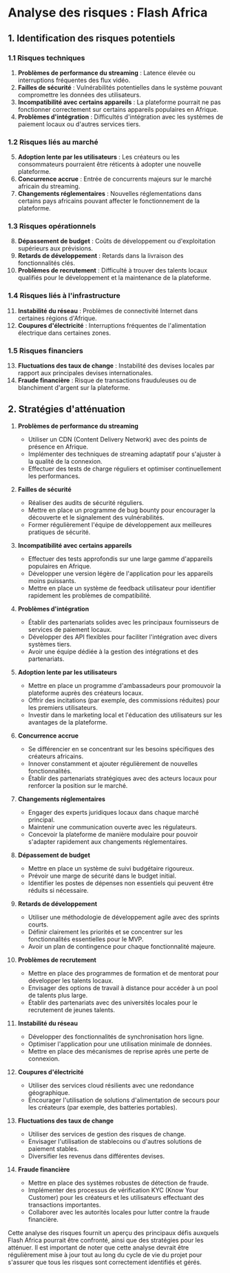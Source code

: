 # Analyse des risques : Flash Africa

## 1. Identification des risques potentiels

### 1.1 Risques techniques

1. **Problèmes de performance du streaming** : Latence élevée ou interruptions fréquentes des flux vidéo.
2. **Failles de sécurité** : Vulnérabilités potentielles dans le système pouvant compromettre les données des utilisateurs.
3. **Incompatibilité avec certains appareils** : La plateforme pourrait ne pas fonctionner correctement sur certains appareils populaires en Afrique.
4. **Problèmes d'intégration** : Difficultés d'intégration avec les systèmes de paiement locaux ou d'autres services tiers.

### 1.2 Risques liés au marché

5. **Adoption lente par les utilisateurs** : Les créateurs ou les consommateurs pourraient être réticents à adopter une nouvelle plateforme.
6. **Concurrence accrue** : Entrée de concurrents majeurs sur le marché africain du streaming.
7. **Changements réglementaires** : Nouvelles réglementations dans certains pays africains pouvant affecter le fonctionnement de la plateforme.

### 1.3 Risques opérationnels

8. **Dépassement de budget** : Coûts de développement ou d'exploitation supérieurs aux prévisions.
9. **Retards de développement** : Retards dans la livraison des fonctionnalités clés.
10. **Problèmes de recrutement** : Difficulté à trouver des talents locaux qualifiés pour le développement et la maintenance de la plateforme.

### 1.4 Risques liés à l'infrastructure

11. **Instabilité du réseau** : Problèmes de connectivité Internet dans certaines régions d'Afrique.
12. **Coupures d'électricité** : Interruptions fréquentes de l'alimentation électrique dans certaines zones.

### 1.5 Risques financiers

13. **Fluctuations des taux de change** : Instabilité des devises locales par rapport aux principales devises internationales.
14. **Fraude financière** : Risque de transactions frauduleuses ou de blanchiment d'argent sur la plateforme.

## 2. Stratégies d'atténuation

1. **Problèmes de performance du streaming**
   - Utiliser un CDN (Content Delivery Network) avec des points de présence en Afrique.
   - Implémenter des techniques de streaming adaptatif pour s'ajuster à la qualité de la connexion.
   - Effectuer des tests de charge réguliers et optimiser continuellement les performances.

2. **Failles de sécurité**
   - Réaliser des audits de sécurité réguliers.
   - Mettre en place un programme de bug bounty pour encourager la découverte et le signalement des vulnérabilités.
   - Former régulièrement l'équipe de développement aux meilleures pratiques de sécurité.

3. **Incompatibilité avec certains appareils**
   - Effectuer des tests approfondis sur une large gamme d'appareils populaires en Afrique.
   - Développer une version légère de l'application pour les appareils moins puissants.
   - Mettre en place un système de feedback utilisateur pour identifier rapidement les problèmes de compatibilité.

4. **Problèmes d'intégration**
   - Établir des partenariats solides avec les principaux fournisseurs de services de paiement locaux.
   - Développer des API flexibles pour faciliter l'intégration avec divers systèmes tiers.
   - Avoir une équipe dédiée à la gestion des intégrations et des partenariats.

5. **Adoption lente par les utilisateurs**
   - Mettre en place un programme d'ambassadeurs pour promouvoir la plateforme auprès des créateurs locaux.
   - Offrir des incitations (par exemple, des commissions réduites) pour les premiers utilisateurs.
   - Investir dans le marketing local et l'éducation des utilisateurs sur les avantages de la plateforme.

6. **Concurrence accrue**
   - Se différencier en se concentrant sur les besoins spécifiques des créateurs africains.
   - Innover constamment et ajouter régulièrement de nouvelles fonctionnalités.
   - Établir des partenariats stratégiques avec des acteurs locaux pour renforcer la position sur le marché.

7. **Changements réglementaires**
   - Engager des experts juridiques locaux dans chaque marché principal.
   - Maintenir une communication ouverte avec les régulateurs.
   - Concevoir la plateforme de manière modulaire pour pouvoir s'adapter rapidement aux changements réglementaires.

8. **Dépassement de budget**
   - Mettre en place un système de suivi budgétaire rigoureux.
   - Prévoir une marge de sécurité dans le budget initial.
   - Identifier les postes de dépenses non essentiels qui peuvent être réduits si nécessaire.

9. **Retards de développement**
   - Utiliser une méthodologie de développement agile avec des sprints courts.
   - Définir clairement les priorités et se concentrer sur les fonctionnalités essentielles pour le MVP.
   - Avoir un plan de contingence pour chaque fonctionnalité majeure.

10. **Problèmes de recrutement**
    - Mettre en place des programmes de formation et de mentorat pour développer les talents locaux.
    - Envisager des options de travail à distance pour accéder à un pool de talents plus large.
    - Établir des partenariats avec des universités locales pour le recrutement de jeunes talents.

11. **Instabilité du réseau**
    - Développer des fonctionnalités de synchronisation hors ligne.
    - Optimiser l'application pour une utilisation minimale de données.
    - Mettre en place des mécanismes de reprise après une perte de connexion.

12. **Coupures d'électricité**
    - Utiliser des services cloud résilients avec une redondance géographique.
    - Encourager l'utilisation de solutions d'alimentation de secours pour les créateurs (par exemple, des batteries portables).

13. **Fluctuations des taux de change**
    - Utiliser des services de gestion des risques de change.
    - Envisager l'utilisation de stablecoins ou d'autres solutions de paiement stables.
    - Diversifier les revenus dans différentes devises.

14. **Fraude financière**
    - Mettre en place des systèmes robustes de détection de fraude.
    - Implémenter des processus de vérification KYC (Know Your Customer) pour les créateurs et les utilisateurs effectuant des transactions importantes.
    - Collaborer avec les autorités locales pour lutter contre la fraude financière.

Cette analyse des risques fournit un aperçu des principaux défis auxquels Flash Africa pourrait être confronté, ainsi que des stratégies pour les atténuer. Il est important de noter que cette analyse devrait être régulièrement mise à jour tout au long du cycle de vie du projet pour s'assurer que tous les risques sont correctement identifiés et gérés.